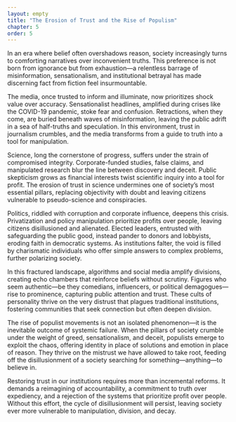 ```yaml
---
layout: empty
title: "The Erosion of Trust and the Rise of Populism"
chapter: 5
order: 5
---
```


In an era where belief often overshadows reason, society increasingly turns to comforting narratives over inconvenient truths. This preference is not born from ignorance but from exhaustion—a relentless barrage of misinformation, sensationalism, and institutional betrayal has made discerning fact from fiction feel insurmountable.

The media, once trusted to inform and illuminate, now prioritizes shock value over accuracy. Sensationalist headlines, amplified during crises like the COVID-19 pandemic, stoke fear and confusion. Retractions, when they come, are buried beneath waves of misinformation, leaving the public adrift in a sea of half-truths and speculation. In this environment, trust in journalism crumbles, and the media transforms from a guide to truth into a tool for manipulation.

Science, long the cornerstone of progress, suffers under the strain of compromised integrity. Corporate-funded studies, false claims, and manipulated research blur the line between discovery and deceit. Public skepticism grows as financial interests twist scientific inquiry into a tool for profit. The erosion of trust in science undermines one of society’s most essential pillars, replacing objectivity with doubt and leaving citizens vulnerable to pseudo-science and conspiracies.

Politics, riddled with corruption and corporate influence, deepens this crisis. Privatization and policy manipulation prioritize profits over people, leaving citizens disillusioned and alienated. Elected leaders, entrusted with safeguarding the public good, instead pander to donors and lobbyists, eroding faith in democratic systems. As institutions falter, the void is filled by charismatic individuals who offer simple answers to complex problems, further polarizing society.

In this fractured landscape, algorithms and social media amplify divisions, creating echo chambers that reinforce beliefs without scrutiny. Figures who seem authentic—be they comedians, influencers, or political demagogues—rise to prominence, capturing public attention and trust. These cults of personality thrive on the very distrust that plagues traditional institutions, fostering communities that seek connection but often deepen division. 

The rise of populist movements is not an isolated phenomenon—it is the inevitable outcome of systemic failure. When the pillars of society crumble under the weight of greed, sensationalism, and deceit, populists emerge to exploit the chaos, offering identity in place of solutions and emotion in place of reason. They thrive on the mistrust we have allowed to take root, feeding off the disillusionment of a society searching for something—anything—to believe in.

Restoring trust in our institutions requires more than incremental reforms. It demands a reimagining of accountability, a commitment to truth over expediency, and a rejection of the systems that prioritize profit over people. Without this effort, the cycle of disillusionment will persist, leaving society ever more vulnerable to manipulation, division, and decay.

<!-- In an age where belief often trumps investigation, society gravitates towards comforting narratives over hard truths. Sensationalist media, colluding with political interests during crises like the COVID-19 pandemic, amplify fears and spread misinformation without adequate retractions. This relentless barrage erodes public trust, making it difficult to discern fact from fiction. When headlines prioritize shock value over accuracy, the media becomes a catalyst for confusion rather than a beacon of information.

Science, once the bedrock of progress, falters under the weight of false studies and corporate-funded research. The integrity of scientific inquiry is compromised when outcomes are bought, leading to public skepticism. As studies are manipulated to serve financial interests, the line between genuine discovery and fabricated results blurs. This degradation turns a pillar of society into yet another source of doubt, weakening our collective grasp on objective reality.

Politics sinks deeper into greed and corruption, prioritizing privatization and the influx of money over the common good. Elected officials, swayed by corporate dollars, enact policies that favor the few at the expense of the many. This betrayal fosters disillusionment, leaving citizens feeling abandoned by those meant to represent them. As trust in political institutions wanes, the allure of charismatic individuals grows stronger.

In this void of trust, the general population latches onto personalities who seem authentic, starting with well intentioned figures like Jon Stewart and expanding to others who resonate on a personal level. Algorithms and intentional misinformation fuel these cults of personality, creating echo chambers that reinforce beliefs without challenge. The public, disenchanted with traditional institutions, seeks solace in these figures, even when they perpetuate divisions. This shift from institutional trust to individual idolization paves the way for populist movements to flourish, capitalizing on the very erosion of trust that society has allowed to fester. -->